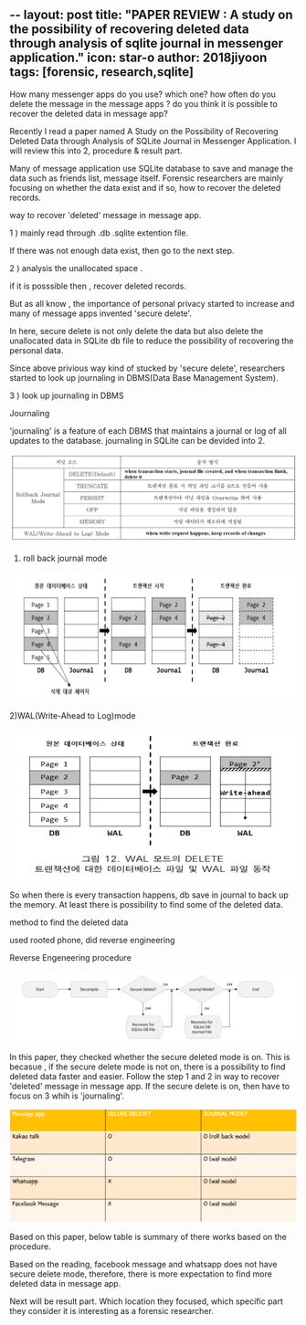 --
layout: post
title: "PAPER REVIEW :  A study on the possibility of recovering deleted data through analysis of sqlite journal in messenger application."
icon: star-o
author: 2018jiyoon
tags: [forensic, research,sqlite]
--



How many messenger apps do you use? which one? how often do you delete the message in the message apps ? 
do you think it is possible to recover the deleted data in message app?


Recently I read a paper named A Study on the Possibility of Recovering Deleted Data through Analysis of SQLite Journal in Messenger Application. 
I will review this into 2, procedure & result part.


Many of message application use SQLite database to save and manage the data such as friends list, message itself.
Forensic researchers are mainly focusing on whether the data exist and if so, how to recover the deleted records. 


way to recover 'deleted' message in message app.


1 ) mainly read through .db .sqlite extention file.

If there was not enough data exist, then go to the next step.


2 ) analysis the unallocated space .

if it is posssible then , recover deleted records.


But as all know , the importance of personal privacy started to increase and many of message apps invented 'secure delete'.


In here, secure delete is not only delete the data but also delete the unallocated data in SQLite db file to reduce the possibility of recovering the personal data.


Since above privious way kind of stucked by 'secure delete', researchers started to look up journaling in DBMS(Data Base Management System).


3 ) look up journaling in DBMS


Journaling

'journaling' is a feature of each DBMS that maintains a journal or log of all updates to the database.
journaling in SQLite can be devided into 2.

<img src="/img/news/1111111111.png"/>

1) roll back journal mode 

<img src="/img/news/2222222.png"/>

2)WAL(Write-Ahead to Log)mode

<img src="/img/news/333333333.png"/>

So when there is every transaction happens, db save in journal to back up the memory. At least there is possibility to find some of the deleted data.  


method to find the deleted data


used rooted phone, did reverse engineering


Reverse Engeneering procedure

<img src="/img/news/4444444.png"/>

In this paper, they checked whether the secure deleted mode is on. 
This is becasue , if the secure delete mode is not on, there is a possibility to find deleted data faster and easier. 
Follow the step 1 and 2 in way to recover 'deleted' message in message app. 
If the secure delete is on, then have to focus on 3 whih is 'journaling'. 


<img src="/img/news/55555.png"/>

Based on this paper, below table is summary of there works based on the procedure.


Based on the reading, facebook message and whatsapp does not have secure delete mode, therefore, there is more expectation to find more deleted data in message app.   



Next will be result part. Which location they focused, which specific part they consider it is interesting as a forensic researcher.

﻿
